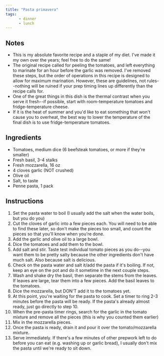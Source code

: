 ```yaml
---
title: "Pasta primavera"
tags:
      - dinner
      - lunch
---
```


## Notes

* This is my absolute favorite recipe and a staple of my diet. I've made it my own over the years; feel free to do the same!
* The original recipe called for peeling the tomatoes, and left everything to marinate for an hour before the garlic was removed. I've removed these steps, but the order of operations in this recipe is designed to allow for maximum marination. However, these are guidelines, not rules--nothing will be ruined if your prep timing lines up differently than the recipe calls for.
* One of the great things in this dish is the thermal contrast when you serve it fresh--if possible, start with room-temperature tomatoes and fridge-temperature cheese.
* If it is the heat of summer and you'd like to eat something that won't cause you to overheat, the best way to lower the temperature of the final dish is to use fridge-temperature tomatoes.

## Ingredients

* Tomatoes, medium dice (6 beefsteak tomatoes, or more if they're smaller)
* Fresh basil, 3-4 stalks
* Fresh mozzarella, 16 oz
* 4 cloves garlic (NOT crushed)
* Olive oil
* Salt, to taste
* Penne pasta, 1 pack

## Instructions

1. Set the pasta water to boil (I usually add the salt when the water boils, but you do you)
2. Cut the cloves of garlic into a few pieces each. You will need to be able to find these later, so don't make the pieces too small, and count the pieces so that you'll know when you're done.
3. Add the garlic and olive oil to a large bowl.
4. Dice the tomatoes and add them to the bowl.
5. Add salt and stir. Taste test individual tomato pieces as you do--you want them to be pretty salty because the other ingredients don't have much salt. Also because salt is delicious.
6. Check on the pasta water and salt it/add the pasta if it's boiling. If not, keep an eye on the pot and do it sometime in the next couple steps.
7. Wash and shake dry the basil, then separate the stems from the leaves. If leaves are large, tear them into a few pieces. Add the basil leaves to the tomatoes.
8. Dice the mozzarella, but DON'T add it to the tomatoes yet.
9. At this point, you're waiting for the pasta to cook. Set a timer to ring 2-3 minutes before the pasta will be ready. If the pasta's already almost ready, just go directly to step 10.
10. When the pre-pasta timer rings, search for the garlic in the tomato mixture and remove all the pieces (this is why you counted them earlier)
11. Mix in the mozzarella pieces.
12. Once the pasta is ready, drain it and pour it over the tomato/mozzarella mixture.
13. Serve immediately. If there's a few minutes of other prepwork left to do before you can eat (e.g. washing up or garlic bread), I usually don't mix the pasta until we're ready to sit down.